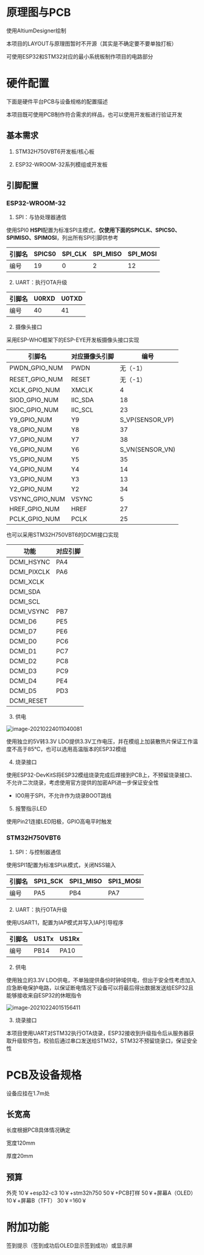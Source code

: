 # 原理图与PCB

使用AltiumDesigner绘制

本项目的LAYOUT与原理图暂时不开源（其实是不确定要不要单独打板）

可使用ESP32和STM32对应的最小系统板制作项目的电路部分

# 硬件配置

下面是硬件平台PCB与设备规格的配置描述

本项目既可使用PCB制作符合需求的样品，也可以使用开发板进行验证开发

## 基本需求

1. STM32H750VBT6开发板/核心板

2. ESP32-WROOM-32系列模组或开发板

## 引脚配置

### ESP32-WROOM-32

1. SPI：与协处理器通信

使用SPI0 **HSPI**配置为标准SPI主模式，**仅使用下面的SPICLK、SPICS0、SPIMISO、SPIMOSI**，列出所有SPI引脚供参考

| 引脚名 | SPICS0 | SPI_CLK | SPI_MISO | SPI_MOSI |
| ------ | ------ | ------- | -------- | -------- |
| 编号   | 19     | 0       | 2        | 12       |


2. UART：执行OTA升级

| 引脚名 | U0RXD | U0TXD |
| ------ | ----- | ----- |
| 编号   | 40    | 41    |


2. 摄像头接口

采用ESP-WHO框架下的ESP-EYE开发板摄像头接口实现

| 引脚名         | 对应摄像头引脚 | 编号            |
| -------------- | -------------- | --------------- |
| PWDN_GPIO_NUM  | PWDN           | 无（-1）        |
| RESET_GPIO_NUM | RESET          | 无（-1）        |
| XCLK_GPIO_NUM  | XMCLK          | 4               |
| SIOD_GPIO_NUM  | IIC_SDA        | 18              |
| SIOC_GPIO_NUM  | IIC_SCL        | 23              |
| Y9_GPIO_NUM    | Y9             | S_VP(SENSOR_VP) |
| Y8_GPIO_NUM    | Y8             | 37              |
| Y7_GPIO_NUM    | Y7             | 38              |
| Y6_GPIO_NUM    | Y6             | S_VN(SENSOR_VN) |
| Y5_GPIO_NUM    | Y5             | 35              |
| Y4_GPIO_NUM    | Y4             | 14              |
| Y3_GPIO_NUM    | Y3             | 13              |
| Y2_GPIO_NUM    | Y2             | 34              |
| VSYNC_GPIO_NUM | VSYNC          | 5               |
| HREF_GPIO_NUM  | HREF           | 27              |
| PCLK_GPIO_NUM  | PCLK           | 25              |

也可以采用STM32H750VBT6的DCMI接口实现

| 功能        | 对应引脚 |
| ----------- | -------- |
| DCMI_HSYNC  | PA4      |
| DCMI_PIXCLK | PA6      |
| DCMI_XCLK   |          |
| DCMI_SDA    |          |
| DCMI_SCL    |          |
| DCMI_VSYNC  | PB7      |
| DCMI_D6     | PE5      |
| DCMI_D7     | PE6      |
| DCMI_D0     | PC6      |
| DCMI_D1     | PC7      |
| DCMI_D2     | PC8      |
| DCMI_D3     | PC9      |
| DCMI_D4     | PE4      |
| DCMI_D5     | PD3      |
| DCMI_RESET  |          |


3. 供电

![image-20210224011040081](F:\Git_repository\sign_in_project\Hardware\Hardware\README.assets\image-20210224011040081.png)

使用独立的5V转3.3V LDO提供3.3V工作电压，并在模组上加装散热片保证工作温度不高于85℃，也可以选用高温版本的ESP32模组


4. 烧录接口

使用ESP32-DevKitS将ESP32模组烧录完成后焊接到PCB上，不预留烧录接口、不允许二次烧录，考虑使用官方提供的加密API进一步保证安全性

* IO0用于SPI，不允许作为烧录BOOT跳线

5. 报警指示LED

使用Pin21连接LED阳极，GPIO高电平时触发

### STM32H750VBT6

1. SPI：与控制器通信

使用SPI1配置为标准SPI从模式，关闭NSS输入

| 引脚名 | SPI1_SCK | SPI1_MISO | SPI1_MOSI |
| ------ | -------- | --------- | --------- |
| 编号   | PA5      | PB4       | PA7       |

2. UART：执行OTA升级

使用USART1，配置为IAP模式并写入IAP引导程序

| 引脚名 | US1Tx | US1Rx |
| ------ | ----- | ----- |
| 编号   | PB14  | PA10  |


2. 供电

使用独立的3.3V LDO供电，不单独提供备份时钟域供电，但出于安全性考虑加入应急断电保护电路，以保证断电情况下设备可以将最后得出数据发送给ESP32且能够接收来自ESP32的休眠指令

![image-20210224015156411](C:\Users\NH55\AppData\Roaming\Typora\typora-user-images\image-20210224015156411.png)

3. 烧录接口

本项目使用UART对STM32执行OTA烧录，ESP32接收到升级指令后从服务器获取升级软件包，校验后通过串口发送给STM32，STM32不预留烧录口，保证安全性

# PCB及设备规格

设备应挂在1.7m处

## 长宽高

长度根据PCB具体情况确定

宽度120mm

厚度20mm

## 预算

外壳 10￥+esp32-c3 10￥+stm32h750 50￥+PCB打样 50￥+屏幕A（OLED） 10￥+屏幕B（TFT） 30￥=160￥

# 附加功能

签到提示（签到成功后OLED显示签到成功）或显示屏

